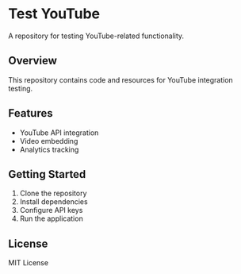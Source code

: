 # Test YouTube

A repository for testing YouTube-related functionality.

## Overview

This repository contains code and resources for YouTube integration testing.

## Features

- YouTube API integration
- Video embedding
- Analytics tracking

## Getting Started

1. Clone the repository
2. Install dependencies
3. Configure API keys
4. Run the application

## License

MIT License